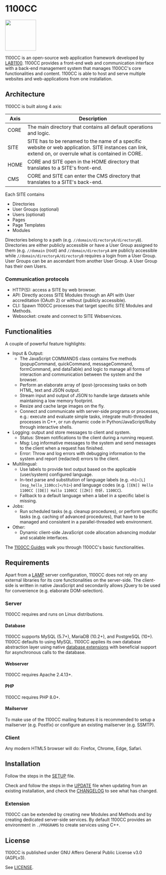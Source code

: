 # 1100CC

<img src="https://lab1100.com/css/image.png" width="100" height="100" />

1100CC is an open-source web application framework developed by [LAB1100](https://lab1100.com). 1100CC provides a front-end web and communication interface with a back-end management system that manages 1100CC's core functionalities and content. 1100CC is able to host and serve multiple websites and web-applications from one installation.

## Architecture

1100CC is built along 4 axis:

| Axis | Description |
| --- | --- |
| CORE | The main directory that contains all default operations and logic. |
| SITE | SITE has to be renamed to the name of a specific website or web application. SITE instances can link, extend on, or overrule what is contained in CORE. |
| HOME | CORE and SITE open in the HOME directory that translates to a SITE's front-end. |
| CMS | CORE and SITE can enter the CMS directory that translates to a SITE's back-end. |

Each SITE contains
* Directories
* User Groups (optional)
* Users (optional)
* Pages
* Page Templates
* Modules

Directories belong to a path (e.g. `//domain/directoryA/directoryB`). Directories are either publicly accessible or have a User Group assigned to them (e.g. `//domain` (root) and `//domain/directoryA` are publicly accessible while `//domain/directoryA/directoryB` requires a login from a User Group. User Groups can be an ascendant from another User Group. A User Group has their own Users.

### Communication protocols

* HTTP(S): access a SITE by web browser.
* API: Directly access SITE Modules through an API with User accreditation (OAuth 2) or without (publicly accessible).
* CLI: Spawn 1100CC processes that target specific SITE Modules and Methods.
* Websocket: create and connect to SITE Webservices.

## Functionalities

A couple of powerful feature highlights:

* Input & Output:
  * The JavaScript COMMANDS class contains five methods (popupCommand, quickCommand, messageCommand, formCommand, and dataTable) and logic to manage all forms of interaction and communication between the system and the browser.
  * Perform an elaborate array of (post-)processing tasks on both HTML, text and JSON output.
  * Stream input and output of JSON to handle large datasets while maintaining a low memory footprint.
  * Resize and cache large images on the fly.
  * Connect and communicate with server-side programs or processes, e.g.: execute and evaluate simple tasks, integrate multi-threaded processes in C++, or run dynamic code in Python/JavaScript/Ruby through interactive shells.
* Logging: output and store messages to client and system.
  * Status: Stream notifications to the client during a running request.
  * Msg: Log informative messages to the system and send messages to the client when a request has finished. 
  * Error: Throw and log errors with debugging information to the system and report (redacted) errors to the client.
* Multilingual:
  * Use labels to provide text output based on the applicable (user/system) configured language.
  * In-text parse and substitution of language labels (e.g. `<h1>[L][msg_hello_1100cc]</h1>`) and language codes (e.g. `[[EN]] Hello 1100CC [[DE]] Hallo 1100CC [[ZH]] 你好，1100CC`).
  * Fallback to a default language when a label in a specific label is missing.
* Jobs:
  * Run scheduled tasks (e.g. cleanup procedures), or perform specific tasks (e.g. caching of advanced procedures), that have to be managed and consistent in a parallel-threaded web environment.
* Other:
  * Dynamic client-side JavaScript code allocation advancing modular and scalable interfaces.

The [1100CC Guides](https://lab1100.com/1100cc/guides) walk you through 1100CC's basic functionalities.

## Requirements

Apart from a [LAMP](https://en.wikipedia.org/wiki/LAMP_(software_bundle)) server configuration, 1100CC does not rely on any external libraries for its core functionalities on the server-side. The client-side is written in native JavaScript and secondarily allows jQuery to be used for convenience (e.g. elaborate DOM-selection).

### Server

1100CC requires and runs on Linux distributions. 

#### Database

1100CC supports MySQL (5.7+), MariaDB (10.2+), and PostgreSQL (10+). 1100CC defaults to using MySQL. 1100CC applies its own database abstraction layer using native [database extensions](http://php.net/manual/en/refs.database.php) with beneficial support for asynchronous calls to the database.

#### Webserver

1100CC requires Apache 2.4.13+.

#### PHP

1100CC requires PHP 8.0+.

#### Mailserver

To make use of the 1100CC mailing features it is recommended to setup a mailserver (e.g. Postfix) or configure an existing mailserver (e.g. SSMTP).

### Client

Any modern HTML5 browser will do: Firefox, Chrome, Edge, Safari.

## Installation

Follow the steps in the [SETUP](SETUP.md) file.

Check and follow the steps in the [UPDATE](UPDATE.md) file when updating from an existing installation, and check the [CHANGELOG](CHANGELOG.md) to see what has changed.

### Extension

1100CC can be extended by creating new Modules and Methods and by creating dedicated server-side services. By default 1100CC provides an environment in `./PROGRAMS` to create services using C++.

## License

1100CC is published under GNU Affero General Public License v3.0 (AGPLv3). 

See [LICENSE](LICENSE.txt).
